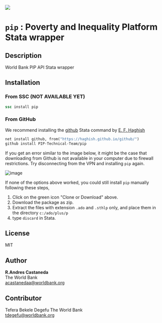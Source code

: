 [![](https://img.shields.io/badge/devel%20version-0.1.2-blue.svg)](https://github.com/PIP-Technical-Team/pip)


`pip` : Poverty and Inequality Platform Stata wrapper
=====================================================

Description
-----------

World Bank PIP API Stata wrapper


Installation
-----------

### From SSC (NOT AVAILABLE YET)

```stata
ssc install pip
```

### From GitHub 

We recommend installing the [github](https://github.com/haghish/github) Stata command by [E. F. Haghish](https://github.com/haghish)

```stata
net install github, from("https://haghish.github.io/github/")
github install PIP-Technical-Team/pip
```

If you get an error similar to the image below, it might be the case that downloading from Github is not available in your computer due to firewall restrictions. Try disconnecting from the VPN and installing `pip` again.

![image](https://user-images.githubusercontent.com/35301997/152870576-c10787a8-e271-41ee-8eb0-79d63afacac6.png)

If none of the options above worked, you could still install `pip` manually following these steps, 

1. Click on the green icon "Clone or Download" above. 
2. Download the package as zip. 
3. Extract the files with extension `.ado` and `.sthlp` only, and place them in the directory `c:/ado/plus/p`
4. type `discard` in Stata. 

License
-----------
MIT


Author
------

**R.Andres Castaneda**  
The World Bank  
acastanedaa@worldbank.org

Contributor
------
Tefera Bekele Degefu
The World Bank  
tdegefu@worldbank.org
